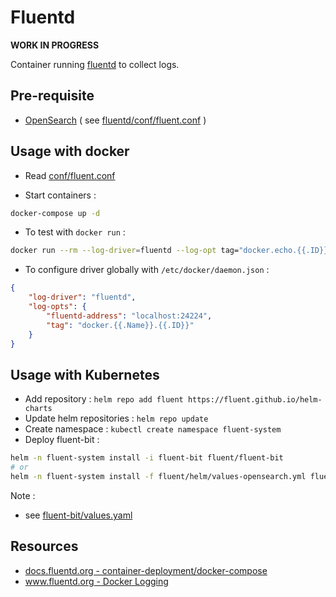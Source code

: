 # Fluentd

**WORK IN PROGRESS**

Container running [fluentd](https://www.fluentd.org/) to collect logs.

## Pre-requisite

* [OpenSearch](../opensearch/README.md) ( see [fluentd/conf/fluent.conf](fluentd/conf/fluent.conf) )

## Usage with docker

* Read [conf/fluent.conf](conf/fluent.conf)

* Start containers :

```bash
docker-compose up -d
```

* To test with `docker run` :

```bash
docker run --rm --log-driver=fluentd --log-opt tag="docker.echo.{{.ID}}" ubuntu echo '{"message":"hello world!"}'
```

* To configure driver globally with `/etc/docker/daemon.json` :

```json
{
    "log-driver": "fluentd",
    "log-opts": {
        "fluentd-address": "localhost:24224",
        "tag": "docker.{{.Name}}.{{.ID}}"
    }
}
```

## Usage with Kubernetes

* Add repository : `helm repo add fluent https://fluent.github.io/helm-charts`
* Update helm repositories : `helm repo update`
* Create namespace : `kubectl create namespace fluent-system`
* Deploy fluent-bit :

```bash
helm -n fluent-system install -i fluent-bit fluent/fluent-bit
# or
helm -n fluent-system install -f fluent/helm/values-opensearch.yml fluent-bit fluent/fluent-bit
```

Note :

* see [fluent-bit/values.yaml](https://github.com/fluent/helm-charts/blob/main/charts/fluent-bit/values.yaml)

## Resources

* [docs.fluentd.org - container-deployment/docker-compose](https://docs.fluentd.org/container-deployment/docker-compose)
* [www.fluentd.org - Docker Logging](https://www.fluentd.org/guides/recipes/docker-logging)
